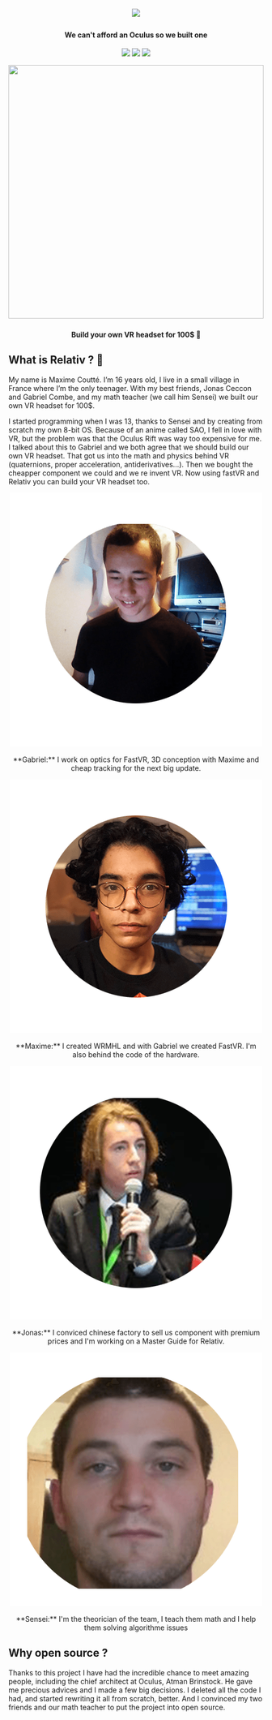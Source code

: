 <h1 align="center">
  <br>
  <a href="https://github.com/relativty/Relativ"><img src="https://avatars0.githubusercontent.com/u/31791204?s=200&v=4" width="180"></a>
</h1>

<h4 align="center">We can't afford an Oculus so we built one
</h4>

<p align="center">
  <img src="https://img.shields.io/github/license/relativty/Relativ.svg">
  <img src="https://img.shields.io/github/stars/relativty/Relativ.svg">
  <img src="https://img.shields.io/github/issues/relativty/Relativ.svg">
</p>

<img src="https://github.com/relativty/fastVR-sdk/blob/master/img/fastVR_demo.gif" width="100%"  height="500">
<h4 align="center">Build your own VR headset for 100$ 💸
</h4>

## What is Relativ ? 📖

<p> My name is Maxime Coutté. I’m 16 years old, I live in a small village in France where I’m the only teenager. With my best friends, Jonas Ceccon and Gabriel Combe, and my math teacher (we call him Sensei) we
built our own VR headset for 100$. </p>

<p> I started programming when I was 13, thanks to Sensei and by creating from scratch my own 8-bit OS. Because of an anime called SAO, I fell in love with
VR, but the problem was that the Oculus Rift was way too expensive for me. I talked about this to Gabriel and we both agree that we should build our own VR headset. That got us into the
math and physics behind VR (quaternions, proper acceleration, antiderivatives…). Then we bought the cheapper component we could and we re invent VR. Now using fastVR and Relativ you can
build your VR headset too. </p>

<p align="center"> <img src="/img/gabriel.png">
<p align="center"> **Gabriel:** I work on optics for FastVR, 3D conception with Maxime and cheap tracking for the next big update. </p>
<p align="center"> <img src="/img/maxime.png">
<p align="center"> **Maxime:** I created WRMHL and with Gabriel we created FastVR. I'm also behind the code of the hardware. </p>
<p align="center"> <img src="/img/jonas.png"> </p>
<p align="center"> **Jonas:** I conviced chinese factory to sell us component with premium prices and I'm working on a Master Guide for Relativ. </p>
<p align="center"> <img src="/img/sensei.png"> </p>
<p align="center"> **Sensei:** I'm the theorician of the team, I teach them math and I help them solving algorithme issues </p>

## Why open source ?

<p> Thanks to this project I have had the incredible chance to meet amazing people, including the chief architect at Oculus, Atman Brinstock. He gave me precious advices and I made
a few big decisions. I deleted all the code I had, and started rewriting it all from scratch, better. And I convinced my two friends and our math teacher to put the project into open source. </p>

